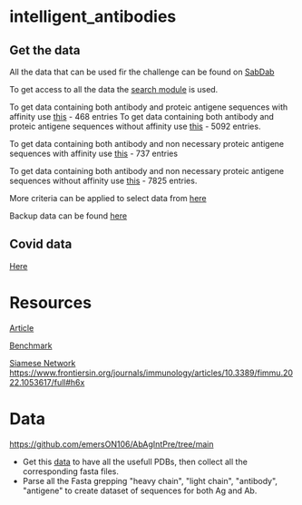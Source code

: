 # intelligent_antibodies


## Get the data

All the data that can be used fir the challenge can be found on [SabDab](https://opig.stats.ox.ac.uk/webapps/sabdab-sabpred/sabdab)

To get access to all the data the [search module]() is used. 

To get data containing both antibody and proteic antigene sequences with affinity use [this](https://opig.stats.ox.ac.uk/webapps/sabdab-sabpred/sabdab/search/?ABtype=All&method=All&species=All&resolution=&rfactor=&antigen=Protein&ltype=All&constantregion=All&affinity=True&chothiapos=&restype=ALA) - 468 entries
To get data containing both antibody and proteic antigene sequences without affinity use [this](https://opig.stats.ox.ac.uk/webapps/sabdab-sabpred/sabdab/search/?ABtype=All&method=All&species=All&resolution=&rfactor=&antigen=Protein&ltype=All&constantregion=All&affinity=All&chothiapos=&restype=ALA) - 5092 entries.

To get data containing both antibody and non necessary proteic antigene sequences with affinity use [this](https://opig.stats.ox.ac.uk/webapps/sabdab-sabpred/sabdab/search/?ABtype=All&method=All&species=All&resolution=&rfactor=&antigen=All&ltype=All&constantregion=All&affinity=True&chothiapos=&restype=ALA) - 737 entries

To get data containing both antibody and non necessary proteic antigene sequences without affinity use [this](https://opig.stats.ox.ac.uk/webapps/sabdab-sabpred/sabdab/search/?ABtype=All&method=All&species=All&resolution=&rfactor=&antigen=All&ltype=All&constantregion=All&affinity=All&chothiapos=&restype=ALA) - 7825 entries.

More criteria can be applied to select data from [here](https://opig.stats.ox.ac.uk/webapps/sabdab-sabpred/sabdab/search/)




Backup data can be found [here](https://github.com/mit-ll/AlphaSeq_Antibody_Dataset)

## Covid data

[Here](https://opig.stats.ox.ac.uk/webapps/covabdab/)

# Resources

[Article](https://www.sciencedirect.com/science/article/pii/S1093326322002431)


[Benchmark](https://github.com/piercelab/antibody_benchmark)


[Siamese Network](https://github.com/emersON106/AbAgIntPre)
https://www.frontiersin.org/journals/immunology/articles/10.3389/fimmu.2022.1053617/full#h6x

# Data
https://github.com/emersON106/AbAgIntPre/tree/main

 - Get this [data](https://github.com/emersON106/AbAgIntPre/tree/main/SAbDab) to have all the usefull PDBs, then collect all the corresponding fasta files.
 - Parse all the Fasta grepping "heavy chain", "light chain", "antibody", "antigene" to create dataset of sequences for both Ag and Ab.
